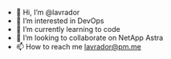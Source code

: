 - 👋 Hi, I’m @lavrador
- 👀 I’m interested in DevOps
- 🌱 I’m currently learning to code
- 💞️ I’m looking to collaborate on NetApp Astra
- 📫 How to reach me lavrador@pm.me

<!---
lavrador/lavrador is a ✨ special ✨ repository because its `README.md` (this file) appears on your GitHub profile.
You can click the Preview link to take a look at your changes.
--->
